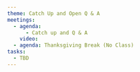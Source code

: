 ```yaml
---
theme: Catch Up and Open Q & A
meetings:
  - agenda:
      - Catch up and Q & A
    video:
  - agenda: Thanksgiving Break (No Class)
tasks:
  - TBD
---
```

